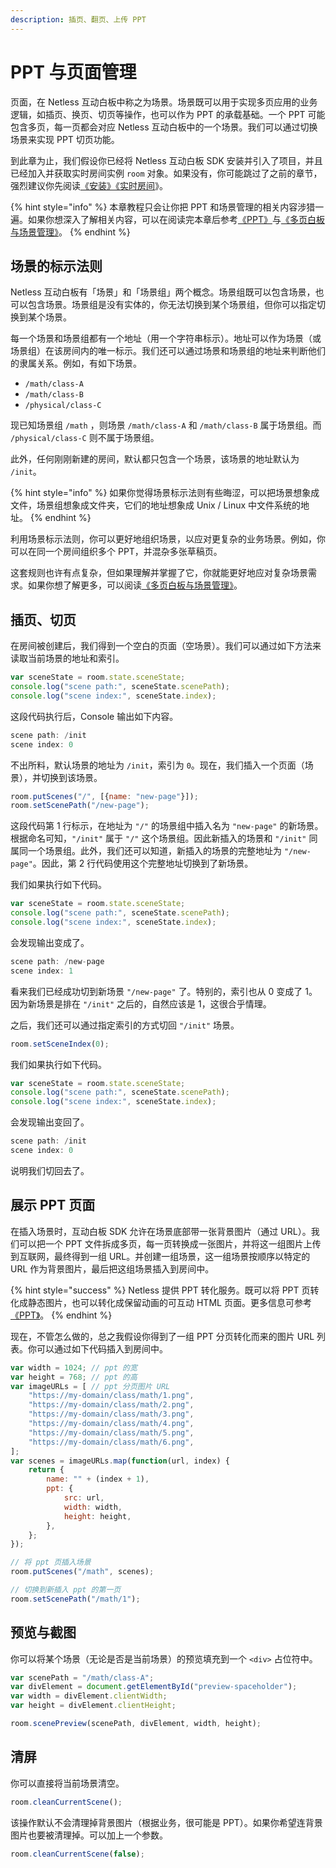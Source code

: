 ```yaml
---
description: 插页、翻页、上传 PPT
---
```


# PPT 与页面管理

页面，在 Netless 互动白板中称之为场景。场景既可以用于实现多页应用的业务逻辑，如插页、换页、切页等操作，也可以作为 PPT 的承载基础。一个 PPT 可能包含多页，每一页都会对应 Netless 互动白板中的一个场景。我们可以通过切换场景来实现 PPT 切页功能。

到此章为止，我们假设你已经将 Netless 互动白板 SDK 安装并引入了项目，并且已经加入并获取实时房间实例 `room` 对象。如果没有，你可能跳过了之前的章节，强烈建议你先阅读[《安装》](/javascript/installation)[《实时房间](/javascript/realtime-room)》。

{% hint style="info" %}
本章教程只会让你把 PPT 和场景管理的相关内容涉猎一遍。如果你想深入了解相关内容，可以在阅读完本章后参考[《PPT》](/documents/client/ppt)与[《多页白板与场景管理》](/documents/client/multi-page-application-and-scene-management)。
{% endhint %}

## 场景的标示法则

Netless 互动白板有「场景」和「场景组」两个概念。场景组既可以包含场景，也可以包含场景。场景组是没有实体的，你无法切换到某个场景组，但你可以指定切换到某个场景。

每一个场景和场景组都有一个地址（用一个字符串标示）。地址可以作为场景（或场景组）在该房间内的唯一标示。我们还可以通过场景和场景组的地址来判断他们的隶属关系。例如，有如下场景。

* `/math/class-A`
* `/math/class-B`
* `/physical/class-C`

现已知场景组 `/math` ，则场景 `/math/class-A` 和 `/math/class-B` 属于场景组。而 `/physical/class-C` 则不属于场景组。

此外，任何刚刚新建的房间，默认都只包含一个场景，该场景的地址默认为 `/init`。

{% hint style="info" %}
如果你觉得场景标示法则有些晦涩，可以把场景想象成文件，场景组想象成文件夹，它们的地址想象成 Unix / Linux 中文件系统的地址。
{% endhint %}

利用场景标示法则，你可以更好地组织场景，以应对更复杂的业务场景。例如，你可以在同一个房间组织多个 PPT，并混杂多张草稿页。

这套规则也许有点复杂，但如果理解并掌握了它，你就能更好地应对复杂场景需求。如果你想了解更多，可以阅读[《多页白板与场景管理》](/documents/client/multi-page-application-and-scene-management)。

## 插页、切页

在房间被创建后，我们得到一个空白的页面（空场景）。我们可以通过如下方法来读取当前场景的地址和索引。

```javascript
var sceneState = room.state.sceneState;
console.log("scene path:", sceneState.scenePath);
console.log("scene index:", sceneState.index);
```

这段代码执行后，Console 输出如下内容。

```c
scene path: /init
scene index: 0
```

不出所料，默认场景的地址为 `/init`，索引为 `0`。现在，我们插入一个页面（场景），并切换到该场景。

```javascript
room.putScenes("/", [{name: "new-page"}]);
room.setScenePath("/new-page");
```

这段代码第 1 行标示，在地址为 `"/"` 的场景组中插入名为 `"new-page"` 的新场景。根据命名可知，`"/init"` 属于 `"/"` 这个场景组。因此新插入的场景和 `"/init"` 同属同一个场景组。此外，我们还可以知道，新插入的场景的完整地址为 `"/new-page"`。因此，第 2 行代码使用这个完整地址切换到了新场景。

我们如果执行如下代码。

```javascript
var sceneState = room.state.sceneState;
console.log("scene path:", sceneState.scenePath);
console.log("scene index:", sceneState.index);
```

会发现输出变成了。

```c
scene path: /new-page
scene index: 1
```

看来我们已经成功切到新场景 `"/new-page"` 了。特别的，索引也从 0 变成了 1。因为新场景是排在 `"/init"` 之后的，自然应该是 1，这很合乎情理。

之后，我们还可以通过指定索引的方式切回 `"/init"` 场景。

```javascript
room.setSceneIndex(0);
```

我们如果执行如下代码。

```javascript
var sceneState = room.state.sceneState;
console.log("scene path:", sceneState.scenePath);
console.log("scene index:", sceneState.index);
```

会发现输出变回了。

```c
scene path: /init
scene index: 0
```

说明我们切回去了。

## 展示 PPT 页面

在插入场景时，互动白板 SDK 允许在场景底部带一张背景图片（通过 URL）。我们可以把一个 PPT 文件拆成多页，每一页转换成一张图片，并将这一组图片上传到互联网，最终得到一组 URL。并创建一组场景，这一组场景按顺序以特定的 URL 作为背景图片，最后把这组场景插入到房间中。

{% hint style="success" %}
Netless 提供 PPT 转化服务。既可以将 PPT 页转化成静态图片，也可以转化成保留动画的可互动 HTML 页面。更多信息可参考[《PPT》](/documents/client/ppt)。
{% endhint %}

现在，不管怎么做的，总之我假设你得到了一组 PPT 分页转化而来的图片 URL 列表。你可以通过如下代码插入到房间中。

```javascript
var width = 1024; // ppt 的宽
var height = 768; // ppt 的高
var imageURLs = [ // ppt 分页图片 URL
    "https://my-domain/class/math/1.png",
    "https://my-domain/class/math/2.png",
    "https://my-domain/class/math/3.png",
    "https://my-domain/class/math/4.png",
    "https://my-domain/class/math/5.png",
    "https://my-domain/class/math/6.png",
];
var scenes = imageURLs.map(function(url, index) {
    return {
        name: "" + (index + 1),
        ppt: {
            src: url,
            width: width,
            height: height,
        },
    };
});

// 将 ppt 页插入场景
room.putScenes("/math", scenes);

// 切换到新插入 ppt 的第一页
room.setScenePath("/math/1");
```

## 预览与截图

你可以将某个场景（无论是否是当前场景）的预览填充到一个 `<div>` 占位符中。

```javascript
var scenePath = "/math/class-A";
var divElement = document.getElementById("preview-spaceholder");
var width = divElement.clientWidth;
var height = divElement.clientHeight;

room.scenePreview(scenePath, divElement, width, height);
```

## 清屏

你可以直接将当前场景清空。

```javascript
room.cleanCurrentScene();
```

该操作默认不会清理掉背景图片（根据业务，很可能是 PPT）。如果你希望连背景图片也要被清理掉。可以加上一个参数。

```javascript
room.cleanCurrentScene(false);
```

